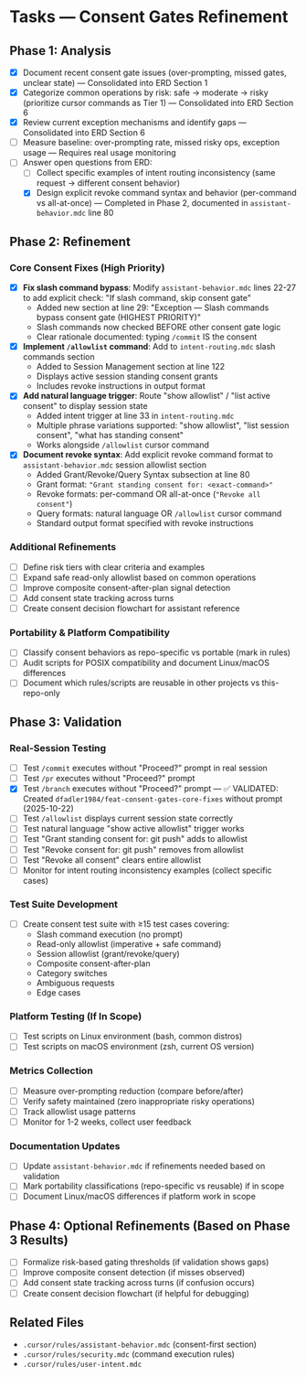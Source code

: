 # Tasks — Consent Gates Refinement

## Phase 1: Analysis

- [x] Document recent consent gate issues (over-prompting, missed gates, unclear state) — Consolidated into ERD Section 1
- [x] Categorize common operations by risk: safe → moderate → risky (prioritize cursor commands as Tier 1) — Consolidated into ERD Section 6
- [x] Review current exception mechanisms and identify gaps — Consolidated into ERD Section 6
- [ ] Measure baseline: over-prompting rate, missed risky ops, exception usage — Requires real usage monitoring
- [ ] Answer open questions from ERD:
  - [ ] Collect specific examples of intent routing inconsistency (same request → different consent behavior)
  - [x] Design explicit revoke command syntax and behavior (per-command vs all-at-once) — Completed in Phase 2, documented in `assistant-behavior.mdc` line 80

## Phase 2: Refinement

### Core Consent Fixes (High Priority)

- [x] **Fix slash command bypass**: Modify `assistant-behavior.mdc` lines 22-27 to add explicit check: "If slash command, skip consent gate"
  - Added new section at line 29: "Exception — Slash commands bypass consent gate (HIGHEST PRIORITY)"
  - Slash commands now checked BEFORE other consent gate logic
  - Clear rationale documented: typing `/commit` IS the consent
- [x] **Implement `/allowlist` command**: Add to `intent-routing.mdc` slash commands section
  - Added to Session Management section at line 122
  - Displays active session standing consent grants
  - Includes revoke instructions in output format
- [x] **Add natural language trigger**: Route "show allowlist" / "list active consent" to display session state
  - Added intent trigger at line 33 in `intent-routing.mdc`
  - Multiple phrase variations supported: "show allowlist", "list session consent", "what has standing consent"
  - Works alongside `/allowlist` cursor command
- [x] **Document revoke syntax**: Add explicit revoke command format to `assistant-behavior.mdc` session allowlist section
  - Added Grant/Revoke/Query Syntax subsection at line 80
  - Grant format: `"Grant standing consent for: <exact-command>"`
  - Revoke formats: per-command OR all-at-once (`"Revoke all consent"`)
  - Query formats: natural language OR `/allowlist` cursor command
  - Standard output format specified with revoke instructions

### Additional Refinements

- [ ] Define risk tiers with clear criteria and examples
- [ ] Expand safe read-only allowlist based on common operations
- [ ] Improve composite consent-after-plan signal detection
- [ ] Add consent state tracking across turns
- [ ] Create consent decision flowchart for assistant reference

### Portability & Platform Compatibility

- [ ] Classify consent behaviors as repo-specific vs portable (mark in rules)
- [ ] Audit scripts for POSIX compatibility and document Linux/macOS differences
- [ ] Document which rules/scripts are reusable in other projects vs this-repo-only

## Phase 3: Validation

### Real-Session Testing

- [ ] Test `/commit` executes without "Proceed?" prompt in real session
- [ ] Test `/pr` executes without "Proceed?" prompt
- [x] Test `/branch` executes without "Proceed?" prompt — ✅ VALIDATED: Created `dfadler1984/feat-consent-gates-core-fixes` without prompt (2025-10-22)
- [ ] Test `/allowlist` displays current session state correctly
- [ ] Test natural language "show active allowlist" trigger works
- [ ] Test "Grant standing consent for: git push" adds to allowlist
- [ ] Test "Revoke consent for: git push" removes from allowlist
- [ ] Test "Revoke all consent" clears entire allowlist
- [ ] Monitor for intent routing inconsistency examples (collect specific cases)

### Test Suite Development

- [ ] Create consent test suite with ≥15 test cases covering:
  - Slash command execution (no prompt)
  - Read-only allowlist (imperative + safe command)
  - Session allowlist (grant/revoke/query)
  - Composite consent-after-plan
  - Category switches
  - Ambiguous requests
  - Edge cases

### Platform Testing (If In Scope)

- [ ] Test scripts on Linux environment (bash, common distros)
- [ ] Test scripts on macOS environment (zsh, current OS version)

### Metrics Collection

- [ ] Measure over-prompting reduction (compare before/after)
- [ ] Verify safety maintained (zero inappropriate risky operations)
- [ ] Track allowlist usage patterns
- [ ] Monitor for 1-2 weeks, collect user feedback

### Documentation Updates

- [ ] Update `assistant-behavior.mdc` if refinements needed based on validation
- [ ] Mark portability classifications (repo-specific vs reusable) if in scope
- [ ] Document Linux/macOS differences if platform work in scope

## Phase 4: Optional Refinements (Based on Phase 3 Results)

- [ ] Formalize risk-based gating thresholds (if validation shows gaps)
- [ ] Improve composite consent detection (if misses observed)
- [ ] Add consent state tracking across turns (if confusion occurs)
- [ ] Create consent decision flowchart (if helpful for debugging)

## Related Files

- `.cursor/rules/assistant-behavior.mdc` (consent-first section)
- `.cursor/rules/security.mdc` (command execution rules)
- `.cursor/rules/user-intent.mdc`
